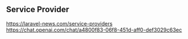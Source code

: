 ## Service Provider

https://laravel-news.com/service-providers
https://chat.openai.com/chat/a4800f83-06f8-451d-aff0-def3029c63ec